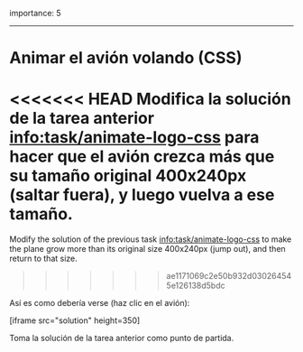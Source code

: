 importance: 5

---

# Animar el avión volando (CSS)

<<<<<<< HEAD
Modifica la solución de la tarea anterior <info:task/animate-logo-css> para hacer que el avión crezca más que su tamaño original 400x240px (saltar fuera), y luego vuelva a ese tamaño.
=======
Modify the solution of the previous task <info:task/animate-logo-css> to make the plane grow more than its original size 400x240px (jump out), and then return to that size.
>>>>>>> ae1171069c2e50b932d030264545e126138d5bdc

Así es como debería verse (haz clic en el avión):

[iframe src="solution" height=350]

Toma la solución de la tarea anterior como punto de partida.
